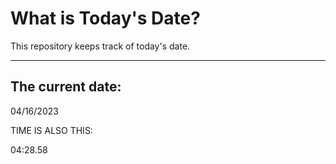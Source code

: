 # What is Today's Date?
This repository keeps track of today's date.
* * *
 
## The current date:  
 04/16/2023 
  
  
 TIME IS ALSO THIS: 
  
 04:28.58 
  
  
